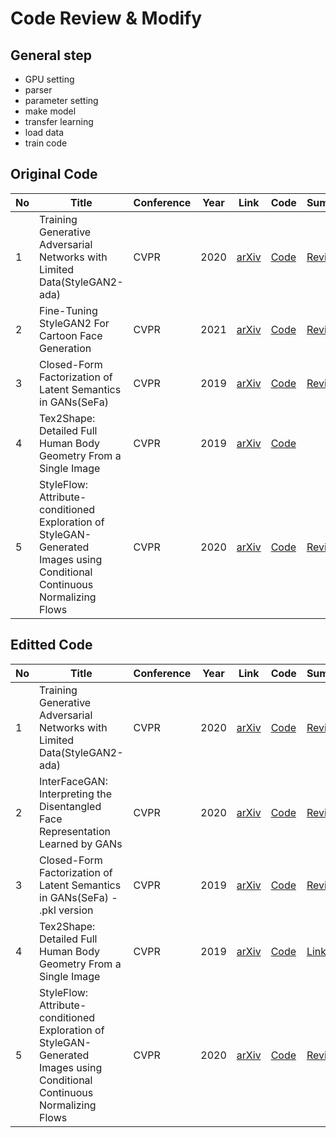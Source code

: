Code Review & Modify
===================

General step
-------------
  - GPU setting
  - parser
  - parameter setting
  - make model
  - transfer learning
  - load data
  - train code
  

Original Code
---------------

No | Title | Conference | Year | Link | Code | Summary |  
------------ | ------------- |----------|----------|----------|----------|----------|  
1 | Training Generative Adversarial Networks with Limited Data(StyleGAN2-ada) | CVPR | 2020 | [arXiv](https://arxiv.org/abs/2006.06676v1)|[Code](https://github.com/NVlabs/stylegan2-ada-pytorch)|[Review](https://github.com/doublejy715/Code-review/tree/main/stylegan2-ada-pytorch-main) |  
2 | Fine-Tuning StyleGAN2 For Cartoon Face Generation | CVPR | 2021 | [arXiv](https://arxiv.org/abs/2106.12445) | [Code](https://github.com/happy-jihye/Cartoon-StyleGan2) | [Review](https://github.com/doublejy715/Code-review/tree/main/Cartoon-StyleGAN) |
3 | Closed-Form Factorization of Latent Semantics in GANs(SeFa) | CVPR | 2019 | [arXiv](https://arxiv.org/abs/2007.06600v1) | [Code](https://paperswithcode.com/paper/closed-form-factorization-of-latent-semantics) | [Review](https://github.com/doublejy715/Code-review/tree/main/SeFa/sefa-original) |
4 | Tex2Shape: Detailed Full Human Body Geometry From a Single Image | CVPR | 2019 | [arXiv](https://arxiv.org/abs/1904.08645) | [Code](https://github.com/thmoa/tex2shape) | |
5 | StyleFlow: Attribute-conditioned Exploration of StyleGAN-Generated Images using Conditional Continuous Normalizing Flows | CVPR | 2020 | [arXiv](https://arxiv.org/abs/2008.02401) | [Code](https://github.com/RameenAbdal/StyleFlow) | [Review](https://github.com/doublejy715/Code-review/tree/main/StyleFlow/StyleFlow-original) |

Editted Code
---------------

No | Title | Conference | Year | Link | Code | Summary |  
------------ | ------------- |----------|----------|----------|----------|----------|  
1 | Training Generative Adversarial Networks with Limited Data(StyleGAN2-ada) | CVPR | 2020 | [arXiv](https://arxiv.org/abs/2006.06676v1)|[Code](https://github.com/NVlabs/stylegan2-ada-pytorch)|[Review](https://github.com/doublejy715/Code-review/tree/main/stylegan2-ada-pytorch-main) |  
2 | InterFaceGAN: Interpreting the Disentangled Face Representation Learned by GANs | CVPR | 2020 | [arXiv](https://arxiv.org/abs/2005.09635) | [Code](https://github.com/genforce/interfacegan) | [Review](https://github.com/doublejy715/Code-review/tree/main/InterfaceGAN)|
3 | Closed-Form Factorization of Latent Semantics in GANs(SeFa) - .pkl version | CVPR | 2019 | [arXiv](https://arxiv.org/abs/2007.06600v1) | [Code](https://paperswithcode.com/paper/closed-form-factorization-of-latent-semantics) | [Review](https://github.com/doublejy715/Code-review/tree/main/SeFa/sefa-pkl%20version) |
4 | Tex2Shape: Detailed Full Human Body Geometry From a Single Image | CVPR | 2019 | [arXiv](https://arxiv.org/abs/1904.08645) | [Code](https://github.com/thmoa/tex2shape) | [Link](https://github.com/doublejy715/Code-review/tree/main/tex2shape) |
5 | StyleFlow: Attribute-conditioned Exploration of StyleGAN-Generated Images using Conditional Continuous Normalizing Flows | CVPR | 2020 | [arXiv](https://arxiv.org/abs/2008.02401) | [Code](https://github.com/RameenAbdal/StyleFlow) | [Review]() |
